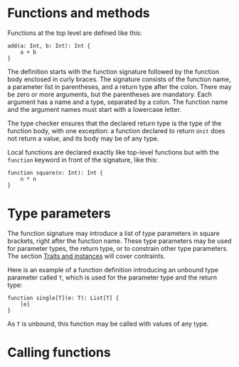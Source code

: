 # Functions and methods

Functions at the top level are defined like this:

```firefly
add(a: Int, b: Int): Int {
    a + b
}
```

The definition starts with the function signature followed by the function body enclosed in curly braces. The signature consists of the function name, a parameter list in parentheses, and a return type after the colon. There may be zero or more arguments, but the parentheses are mandatory. Each argument has a name and a type, separated by a colon. The function name and the argument names must start with a lowercase letter.

The type checker ensures that the declared return type is the type of the function body, with one exception: a function declared to return `Unit` does not return a value, and its body may be of any type.

Local functions are declared exactly like top-level functions but with the `function` keyword in front of the signature, like this:

```firefly
function square(n: Int): Int {
    n * n
}
```

# Type parameters

The function signature may introduce a list of type parameters in square brackets, right after the function name. These type parameters may be used for parameter types, the return type, or to constrain other type parameters. The section [Traits and instances](traits-and-instances) will cover contraints.

Here is an example of a function definition introducing an unbound type parameter called `T`, which is used for the parameter type and the return type:

```firefly
function single[T](e: T): List[T] {
    [e]
}
```

As `T` is unbound, this function may be called with values of any type.


# Calling functions
